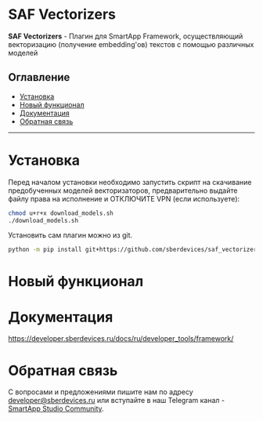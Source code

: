 # SAF Vectorizers

**SAF Vectorizers** - Плагин для SmartApp Framework, осуществляющий векторизацию (получение embedding'ов) 
текстов с помощью различных моделей

## Оглавление
   * [Установка](#Установка)
   * [Новый функционал](#Новый)
   * [Документация](#Документация)
   * [Обратная связь](#Обратная)

____

# Установка  
Перед началом установки необходимо запустить скрипт на скачивание предобученных моделей векторизаторов, 
предварительно выдайте файлу права на исполнение и ОТКЛЮЧИТЕ VPN (если используете): 
```bash
chmod u+r+x download_models.sh 
./download_models.sh
```

Установить сам плагин можно из git.

```bash
python -m pip install git+https://github.com/sberdevices/saf_vectorizers@main
```

# Новый функционал


# Документация

https://developer.sberdevices.ru/docs/ru/developer_tools/framework/

# Обратная связь

C вопросами и предложениями пишите нам по адресу developer@sberdevices.ru или вступайте 
в наш Telegram канал - [SmartApp Studio Community](https://t.me/smartapp_studio). 

